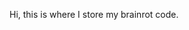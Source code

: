 Hi, this is where I store my brainrot code.

<!---
enstn/enstn is a ✨ special ✨ repository because its `README.md` (this file) appears on your GitHub profile.
You can click the Preview link to take a look at your changes.
--->

